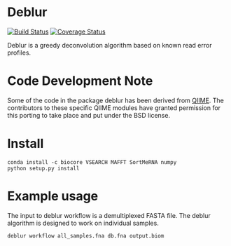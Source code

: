 Deblur
======

[![Build Status](https://travis-ci.org/biocore/deblur.png?branch=master)](https://travis-ci.org/biocore/deblur)
[![Coverage Status](https://coveralls.io/repos/biocore/deblur/badge.png?branch=master)](https://coveralls.io/r/biocore/deblur)

Deblur is a greedy deconvolution algorithm based on known read error profiles.

Code Development Note
=====================

Some of the code in the package deblur has been derived from [QIIME](http://qiime.org).
The contributors to these specific QIIME modules have granted permission
for this porting to take place and put under the BSD license.

Install
=======

```
conda install -c biocore VSEARCH MAFFT SortMeRNA numpy
python setup.py install
```


Example usage
=============

The input to deblur workflow is a demultiplexed FASTA file. The deblur algorithm is
designed to work on individual samples.

```
deblur workflow all_samples.fna db.fna output.biom
```
